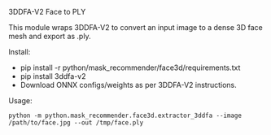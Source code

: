 3DDFA-V2 Face to PLY

This module wraps 3DDFA-V2 to convert an input image to a dense 3D face mesh and export as .ply.

Install:

- pip install -r python/mask_recommender/face3d/requirements.txt
- pip install 3ddfa-v2
- Download ONNX configs/weights as per 3DDFA-V2 instructions.

Usage:

```
python -m python.mask_recommender.face3d.extractor_3ddfa --image /path/to/face.jpg --out /tmp/face.ply
```
